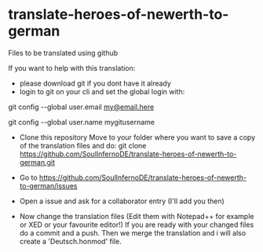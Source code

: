 # translate-heroes-of-newerth-to-german
Files to be translated using github


If you want to help with this translation:

- please download git if you dont have it already
- login to git on your cli and set the global login with:

git config --global user.email my@email.here

git config --global user.name mygitusername


- Clone this repository
Move to your folder where you want to save a copy of the translation files and do:
git clone https://github.com/SoulInfernoDE/translate-heroes-of-newerth-to-german.git

- Go to https://github.com/SoulInfernoDE/translate-heroes-of-newerth-to-german/issues
- Open a issue and ask for a collaborator entry (I'll add you then)
- Now change the translation files (Edit them with Notepad++ for example or XED or your favourite editor!)
If you are ready with your changed files do a commit and a push. Then we merge the translation and i will also create a 'Deutsch.honmod' file.

